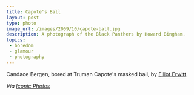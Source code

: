 ```yaml
---
title: Capote's Ball
layout: post
type: photo
image_url: /images/2009/10/capote-ball.jpg
description: A photograph of the Black Panthers by Howard Bingham.
topics:
 - boredom
 - glamour
 - photography
---
```


Candace Bergen, bored at Truman Capote's masked ball, by [Elliot Erwitt][1].

_Via [Iconic Photos][2]_

[1]:http://www.elliotterwitt.com/lang/index.html
[2]:http://iconicphotos.wordpress.com/